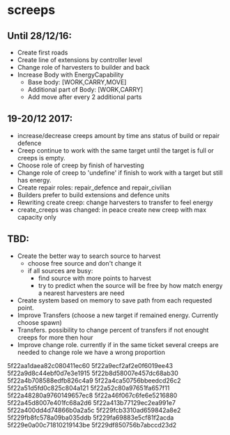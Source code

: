 # screeps
## Until 28/12/16:
* Create first roads
* Create line of extensions by controller level
* Change role of harvesters to builder and back
* Increase Body with EnergyCapability
  * Base body: [WORK,CARRY,MOVE]
  * Additional part of Body: [WORK,CARRY]
  * Add move after every 2 additional parts

## 19-20/12 2017:
* increase/decrease creeps amount by time ans status of build or repair defence
* Creep continue to work with the same target until the target is full or creeps is empty.
* Choose role of creep by finish of harvesting
* Change role of creep to 'undefine' if finish to work with a target but still has energy.
* Create repair roles: repair_defence and repair_civilian
* Builders prefer to build extensions and defence units
* Rewriting create creep: change harvesters to transfer to feel energy
* create_creeps was changed: in peace create new creep with max capacity only

## TBD:
* Create the better way to search source to harvest
    * choose free source and don't change it
    * if all sources are busy:
        * find source with more points to harvest
        * try to predict when the source will be free by how match energy a nearest harvesters are need
* Create system based on memory to save path from each requested point.
* Improve Transfers (choose a new target if remained energy. Currently choose spawn)
* Transfers. possibility to change percent of transfers if not enought creeps for more then hour
* Improve change role. currently if in the same ticket several creeps are needed to change role we have a wrong proportion








5f22aa1daea82c080411ec60
5f22a9ecf2af2e0f6019ee43
5f22a9d8c44ebf0d7e3e1915
5f22b8d58007e457dc68ab30
5f22a4b708588edfb826c4a9
5f22a4ca50756bbeedcd26c2
5f22a51d5fd0c825c804a121
5f22a52c80a97651fa657f11
5f22a48280a9760149657ec8
5f22a46f067c6fe6e5216880
5f22a45d8007e401fc68a2d6
5f22a413b77129ec2ea991e7
5f22a400dd4d74866b0a2a5c
5f229fcb3310ad659842a8e2
5f229fb8fc578a09ba035ddb
5f229fa69883e5cf81f2acda
5f229e0a00c71810219143be
5f229df850756b7abccd23d2